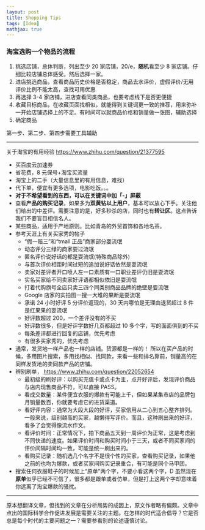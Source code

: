 ```yaml
---
layout: post
title: Shopping Tips
tags: [Idea]
mathjax: true
---
```


### 淘宝选购一个物品的流程

1. 挑选店铺，总体判断，列出至少 20 家店铺，20/e，**随机**看至少 8 家店铺。仔细比较店铺总体感受。然后选择一家。
2. 进店挑选商品，查看商品历史价格是否稳定，商品去水评价，虚假评价/无用评价比例不能太高，查找可用优惠
3. 再选择 3-4 家店铺，进店查看同类商品，也要考虑线下是否更便捷
4. 收藏目标商品，在收藏页面找相似，就能得到关键词更一致的推荐，用来弥补一开始店铺选择上的不足。有时间可以就商品价格和销量做一张图，辅助选择
5. 确定商品

第一步、第二步、第四步需要工具辅助

---

关于淘宝的有用经验 https://www.zhihu.com/question/21377595

- 买百度云加速券
- 省花费，8 元保号+淘宝买流量
- 淘宝上的二手（大量信息里的有用信息，难找）
- 代下单，便宜有更多选项，电影吃饭。。。
- **对于不希望看到的东西，可以在关键词中加「-」屏蔽**
- 查看**产品的购买记录**，如果多为**双黄钻以上用户**，基本可以放心下手。关注他们给出的中差评。需要注意的是，好多秒杀的店，同时也有**转让区**。这点告诉我们不要盲目相信名人。
- 某些商品，适用于产地原则。比如青岛的外贸首饰和各地名茶。
- 参考天涯上有关买家秀的帖子
  - “假一赔三”和“tmall 正品”商家部分耍流氓
  - 动态评分三绿的商家耍过流氓
  - 匿名评价说好话的都是耍流氓(特殊商品除外)
  - 与首次评价相距时间过短的追加说好话依然是耍流氓
  - 卖家对差评者开口喷人左一口素质有一口职业差评仍旧是耍流氓
  - 实名买家给不同卖家好评语都相似依旧是耍流氓
  - 打着代购旗号全店只卖三四个同类别商品品牌的绝壁是耍流氓
  - Google 店家的实拍图一搜一大堆的果断是耍流氓
  - 承诺 24 小时好评 5 分评价返现的，30 天内哪怕是无理由退货超过 8 件是红果果的耍流氓
  - 好评数超过 200，一个差评没有的不买
  - 好评数很多，但是好评字数好几页都超过 10 多个字，写的面面俱到的不买
  - 每条差评都进行回复的店铺，优先考虑
  - 有很多买家秀的，优先考虑
- 通常，发货地一样产品也一样的店铺。货源都是一样的！ 所以在买产品的时候，多用图片搜索，多用找相似、找同款，来看一些和排名靠前，销量高的在同样发货地的卖同款产品的店铺。
- 辨别刷单， https://www.zhihu.com/question/22052654
  - 最初级的刷好评：以购买充值卡或点卡为主，点开好评后，发现评价商品与店内现售商品不符，可以直接 PASS。
  - 看成交数量：某件便宜衣服的爆款有可能上千，但如果某集市店的品牌包月销量数百，你就要考虑它的进货渠道。
  - 看好评内容：通常为大段大段的好评，买家信用从二心到五心整齐排列。一般来说，级别越高的买家，越懒得写评价。而且，这种刷出来的好评，看多了会觉得像流水作文。
  - 看评价时间：正常情况下，拍下商品五天到一周评价为正常，这是考虑到不同快递的速度。如果评价时间和购买时间小于三天，或者不同买家间的评价间隔时间均一致，可能是统一刷出来的。
  - 看购买记录：随机选几个名字不是很个性的买家，查看购买记录，如果他之前的也均为爆款，或者买家间购买记录重合，有可能是同个马甲团。
- 搜索任何衣服鞋子的时候加上“原单”两个字，不要小看这两个字，D 虽然现在**原单**似乎已经不可信了，很多都是跟单或者仿单，但是打上这两个字却意味着你远离了淘宝爆款的骚扰。

---

原本想翻译文章，但找到的文章在分析局势的成因上，原文作者略有偏颇。文章中点出的国际科学合作促进发展是需要关注的主题。在怎样的时代适合倡导？它是否总是每个时代的主要问题之一？需要参看别的论述谨慎讨论。

